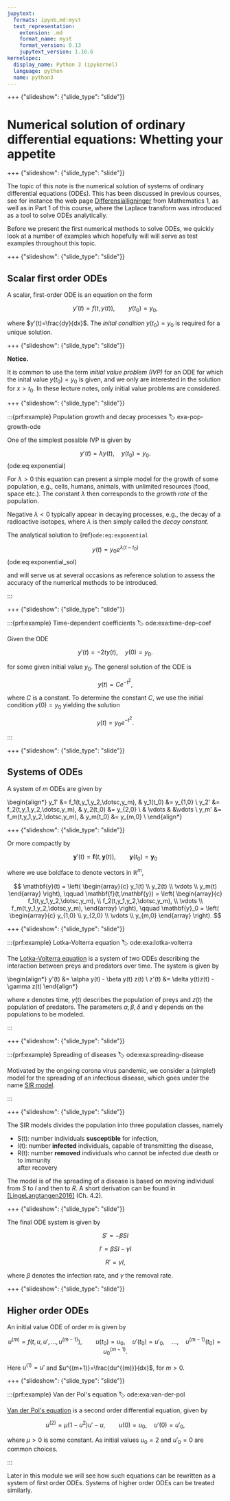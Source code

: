 ```yaml
---
jupytext:
  formats: ipynb,md:myst
  text_representation:
    extension: .md
    format_name: myst
    format_version: 0.13
    jupytext_version: 1.16.6
kernelspec:
  display_name: Python 3 (ipykernel)
  language: python
  name: python3
---
```


+++ {"slideshow": {"slide_type": "slide"}}

# Numerical solution of ordinary differential equations: Whetting your appetite

+++ {"slideshow": {"slide_type": "slide"}}

The topic of this note is the numerical solution of systems of
ordinary differential equations (ODEs).  This has been discussed in
previous courses, see for instance the web page
[Differensialligninger](https://wiki.math.ntnu.no/tma4100/tema/differentialequations)
from Mathematics 1, as well as in Part 1 of this course, where the
Laplace transform was introduced as a tool to solve ODEs analytically.

Before we present the first numerical methods to solve ODEs, we quickly
look at a number of examples which hopefully will will serve as test examples
throughout this topic.

+++ {"slideshow": {"slide_type": "slide"}}

## Scalar first order ODEs
A scalar, first-order ODE is an equation on the form

$$
y'(t) = f(t,y(t)), \qquad y(t_0)=y_0,
$$

where $y'(t)=\frac{dy}{dx}$.
The *inital condition* $y(t_0)=y_0$ is required for a unique
solution. 

+++ {"slideshow": {"slide_type": "slide"}}

**Notice.**

It is common to use the term *initial value problem (IVP)* for an ODE
for which the inital value $y(t_0)=y_0$ is given, and we only are
interested in the solution for $x>t_0$. In these lecture notes, only
initial value problems are considered.



+++ {"slideshow": {"slide_type": "slide"}}

:::{prf:example} Population growth and decay processes
:label: exa-pop-growth-ode

One of the simplest possible IVP is given by

$$
y'(t) = \lambda y(t), \quad y(t_0)=y_0.
$$(ode:eq:exponential)

For $\lambda > 0$ this equation can present a simple model for the growth of
some population, e.g., cells, humans, animals, with unlimited resources
(food, space etc.). The constant $\lambda$ then corresponds to the
*growth rate* of the population.

Negative $\lambda < 0$
typically appear in decaying processes, e.g., the decay of a radioactive
isotopes, where $\lambda$ is then simply called the *decay constant*.

The analytical solution to {ref}`ode:eq:exponential` 

$$
y(t) = y_0 e^{\lambda(t-t_0)}
$$(ode:eq:exponential_sol)

and will serve us at several occasions as reference solution to assess
the accuracy of the numerical methods to be introduced.

:::

+++ {"slideshow": {"slide_type": "slide"}} 

:::{prf:example}  Time-dependent coefficients
:label: ode:exa:time-dep-coef

Given the ODE

$$
y'(t) = -2ty(t), \quad y(0) = y_0.
$$

for some given initial value $y_0$.
The general solution of the ODE is

$$
y(t) = C e^{-t^2},
$$

where $C$ is a constant. To determine the constant $C$,
we use the initial condition $y(0) = y_0$
yielding the solution

$$
y(t) = y_0 e^{-t^2}.
$$

:::

+++ {"slideshow": {"slide_type": "slide"}}

## Systems of ODEs
A system of $m$ ODEs are given by

\begin{align*}
y_1' &= f_1(t,y_1,y_2,\dotsc,y_m), & y_1(t_0) &= y_{1,0} \\ 
y_2' &= f_2(t,y_1,y_2,\dotsc,y_m), & y_2(t_0) &= y_{2,0} \\ 
     & \vdots                      &          &\vdots    \\ 
y_m' &= f_m(t,y_1,y_2,\dotsc,y_m), & y_m(t_0) &= y_{m,0} \\ 
\end{align*}

+++ {"slideshow": {"slide_type": "slide"}}

Or more compactly by

$$
\mathbf{y}'(t) = \mathbf{f}(t, \mathbf{y}(t)),  \qquad \mathbf{y}(t_0) = \mathbf{y}_0
$$

where we use boldface to denote vectors in $\mathbb{R}^m$,

$$
\mathbf{y}(t) =
\left(
\begin{array}{c}
y_1(t) 
\\ y_2(t) 
\\ \vdots 
\\ y_m(t)
\end{array}
\right),
\qquad
\mathbf{f}(t,\mathbf{y}) =
\left(
\begin{array}{c}
f_1(t,y_1,y_2,\dotsc,y_m), 
\\ f_2(t,y_1,y_2,\dotsc,y_m), 
\\ \vdots 
\\ f_m(t,y_1,y_2,\dotsc,y_m),
\end{array}
\right),
\qquad
\mathbf{y}_0 =
\left(
\begin{array}{c}
y_{1,0} 
\\ y_{2,0} 
\\ \vdots 
\\ y_{m,0}
\end{array}
\right).
$$


+++ {"slideshow": {"slide_type": "slide"}}

:::{prf:example} Lotka-Volterra equation
:label: ode:exa:lotka-volterra

The [Lotka-Volterra equation](https://en.wikipedia.org/wiki/Lotka-Volterra_equations) is
a system of two ODEs describing the interaction between preys and
predators over time. The system is given by

\begin{align*}
y'(t) &= \alpha y(t) - \beta y(t) z(t) \\ 
z'(t) &= \delta y(t)z(t) - \gamma z(t)
\end{align*}

where $x$ denotes time, $y(t)$ describes the population of preys and
$z(t)$ the population of predators.  The parameters $\alpha, \beta,
\delta$ and $\gamma$ depends on the populations to be modeled.

:::

+++ {"slideshow": {"slide_type": "slide"}}

:::{prf:example} Spreading of diseases
:label: ode:exa:spreading-disease

Motivated by the ongoing corona virus pandemic, we consider
a (simple!) model for the spreading of an infectious disease,
which goes under the name [SIR model](https://en.wikipedia.org/wiki/Compartmental_models_in_epidemiology#The_SIR_model).

:::

+++ {"slideshow": {"slide_type": "slide"}}

The SIR models divides the population into three
population classes, namely
* S(t): number individuals  **susceptible** for infection,
* I(t): number **infected** individuals, capable of transmitting the disease,
* R(t): number  **removed** individuals who cannot be infected due death or to immunity  
  after recovery

The model is of the spreading of a disease is based
on moving individual from $S$ to $I$ and then to $R$.
A short derivation can be found in [[LingeLangtangen2016]](#LingeLangtangen2016) (Ch. 4.2).

+++ {"slideshow": {"slide_type": "slide"}}

The final ODE system is given by

$$
\begin{equation}
S' = - \beta S I
\label{ode:eq:sir_model_s} \tag{3}
\end{equation}
$$

$$
\begin{equation}  
I' = \beta S I - \gamma I
\label{ode:eq:sir_model_i} \tag{4}
\end{equation}
$$

$$
\begin{equation}  
R' = \gamma I,
\label{ode:eq:sir_model_r} \tag{5}
\end{equation}
$$

where $\beta$ denotes the infection rate, and $\gamma$ the removal rate.

+++ {"slideshow": {"slide_type": "slide"}}

## Higher order ODEs
An initial value  ODE of order $m$ is given by

$$
u^{(m)} = f(t,u,u',\dotsc,u^{(m-1)}), \qquad u(t_0)=u_0, \quad
u'(t_0)=u'_0,\quad  \dotsc, \quad u^{(m-1)}(t_0) = u^{(m-1)}_0.
$$

Here $u^{(1)} =u'$ and $u^{(m+1)}=\frac{du^{(m)}}{dx}$, for $m>0$.

+++ {"slideshow": {"slide_type": "slide"}}

:::{prf:example} Van der Pol's equation
:label: ode:exa:van-der-pol

[Van der Pol's equation](https://en.wikipedia.org/wiki/Van_der_Pol_oscillator)
is a second order differential equation, given by

$$
u^{(2)} = \mu (1-u^2)u' - u, \qquad u(0)=u_0, \quad u'(0)=u'_0,
$$

where $\mu>0$ is some constant.  As initial values $u_0=2$ and
$u'_0=0$ are common choices.

:::

Later in this module we will see how such equations can be rewritten as a
system of first order ODEs.  Systems of higher order ODEs can be treated similarly.